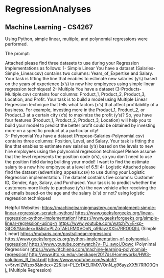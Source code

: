 # RegressionAnalyses
## Machine Learning - CS4267

Using Python, simple linear, multiple, and polynomial regressions were performed.

The prompt:

Attached please find three datasets to use during your Regression Implementations as follows:
1- Simple Linear 
You have a dataset (Salaries-Simple_Linear.csv) contains two columns: Years_of_Expertise and Salary. 
Your task is fitting the line that enables to estimate new salaries (y’s) based on the years of experience (x’s) to new hire employees using simple linear regression techniques!
2- Multiple 
You have a dataset (3-Products-Multiple.csv) contains four columns: Product_1, Product_2, Product_3, Location, and Profit. 
Your task is to build a model using Multiple Linear Regression technique that tells what factors (x’s) that affect profitability of a business. For example, investing more in the Product_1, Product_2, or Product_3 at a certain city (x’s) to maximize the profit (y’s)?
So, you have four features (Product_1, Product_2, Product_3, Location) will help you to build your model to predict the better profit could be obtained by investing more on a specific product at a particular city!  
3- Polynomial 
You have a dataset (Propose-Salaries-Polynomial.csv) contains three columns: Position, Level, and Salary. 
Your task is fitting the line that enables to estimate new salaries (y’s) based on the levels to new hire employees using the polynomial regression technique! Please assume that the level represents the position code (x’s), so you don’t need to use the position field during building your model! 
I want to find the estimate salary to a new hire employee at a level of 6.5! 
4- Logistic
Attached please find the dataset (advertising_appeals.csv) to use during your Logistic Regression implementation.
The dataset contains five columns: Customer ID, Gender, Age, Salary, and Purchased. 
Your task is to predict whether the customers more likely to purchase (y's) the new vehicle after receiving the ad emails based-on the age and the salary (x's) or not? using logistic regression techniques!

Helpful Websites:
https://machinelearningmastery.com/implement-simple-linear-regression-scratch-python/
https://www.geeksforgeeks.org/linear-regression-python-implementation/
https://www.geeksforgeeks.org/simple-linear-regression-using-r/
https://www.youtube.com/watch?v=E-xp-SjfOSY&index=6&list=PLZoTAELRMXVOnN_g96ayzXX5i7RRO0QhL (Simple Linear)
https://mubaris.com/posts/linear-regression/
https://www.geeksforgeeks.org/python-implementation-of-polynomial-regression/
https://www.youtube.com/watch?v=FU_awoUOqwc (Polynimal Regression)
https://www.ritchieng.com/machine-learning-polynomial-regression/
http://www.ittc.ku.edu/~beckage/2017ds/Homeworks/HW3-solutions_R_final.pdf
https://www.youtube.com/watch?v=5rvnlZWzox8&index=22&list=PLZoTAELRMXVOnN_g96ayzXX5i7RRO0QhL (Multiple Regression)
